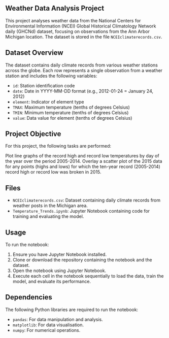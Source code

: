 ## Weather Data Analysis Project

This project analyses weather data from the National Centers for Environmental Information (NCEI) Global Historical Climatology Network daily (GHCNd) dataset, focusing on observations from the Ann Arbor Michigan location. The dataset is stored in the file `NCEIclimaterecords.csv`.

## Dataset Overview

The dataset contains daily climate records from various weather stations across the globe. Each row represents a single observation from a weather station and includes the following variables:

- `id`: Station identification code
- `date`: Date in YYYY-MM-DD format (e.g., 2012-01-24 = January 24, 2012)
- `element`: Indicator of element type
- `TMAX`: Maximum temperature (tenths of degrees Celsius)
- `TMIN`: Minimum temperature (tenths of degrees Celsius)
- `value`: Data value for element (tenths of degrees Celsius)

## Project Objective

For this project, the following tasks are performed:

Plot line graphs of the record high and record low temperatures by day of the year over the period 2005-2014. Overlay a scatter plot of the 2015 data for any points (highs and lows) for which the ten-year record (2005-2014) record high or record low was broken in 2015.


## Files

- `NCEIclimaterecords.csv`: Dataset containing daily climate records from weather posts in the Michigan area.
- `Temperature_Trends.ipynb`: Jupyter Notebook containing code for training and evaluating the model.

## Usage

To run the notebook:

1. Ensure you have Jupyter Notebook installed.
2. Clone or download the repository containing the notebook and the dataset.
3. Open the notebook using Jupyter Notebook.
4. Execute each cell in the notebook sequentially to load the data, train the model, and evaluate its performance.
## Dependencies

The following Python libraries are required to run the notebook:

- `pandas`: For data manipulation and analysis.
- `matplotlib`: For data visualisation.
- `numpy`: For numerical operations.
